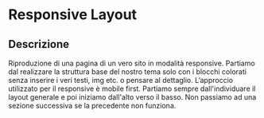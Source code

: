 # Responsive Layout
## Descrizione
Riproduzione di una pagina di un vero sito in modalità responsive.
Partiamo dal realizzare la struttura base del nostro tema solo con i blocchi colorati senza inserire i veri testi, img etc. o pensare al dettaglio.
L’approccio utilizzato per il responsive è mobile first.
Partiamo sempre dall'individuare il layout generale e poi iniziamo dall'alto verso il basso. Non passiamo ad una sezione successiva se la precedente non funziona.
